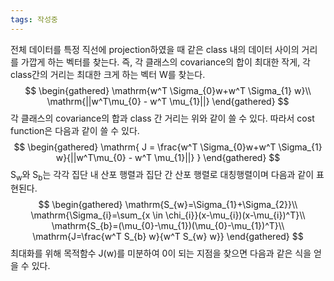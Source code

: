 ```yaml
---
tags: 작성중
---
```


전체 데이터를 특정 직선에 projection하였을 때 같은 class 내의 데이터 사이의 거리를 가깝게 하는 벡터를 찾는다. 즉, 각 클래스의 covariance의 합이 최대한 작게, 각 class간의 거리는 최대한 크게 하는 벡터 W를 찾는다.
$$
\begin{gathered}
\mathrm{w^T \Sigma_{0}w+w^T \Sigma_{1} w}\\
\mathrm{||w^T\mu_{0} - w^T \mu_{1}||}
\end{gathered}
$$
각 클래스의 covariance의 합과 class 간 거리는 위와 같이 쓸 수 있다. 따라서 cost function은 다음과 같이 쓸 수 있다.
$$
\begin{gathered}
\mathrm{
J = \frac{w^T \Sigma_{0}w+w^T \Sigma_{1} w}{||w^T\mu_{0} - w^T \mu_{1}||}
}
\end{gathered}
$$
$\mathrm{S_{w}}$와 $\mathrm{S_{b}}$는 각각 집단 내 산포 행렬과 집단 간 산포 행렬로 대칭행렬이며 다음과 같이 표현된다.
$$
\begin{gathered}
\mathrm{S_{w}=\Sigma_{1}+\Sigma_{2}}\\
\mathrm{\Sigma_{i}=\sum_{x \in \chi_{i}}(x-\mu_{i})(x-\mu_{i})^T}\\
\mathrm{S_{b}=(\mu_{0}-\mu_{1})(\mu_{0}-\mu_{1})^T}\\
\mathrm{J=\frac{w^T S_{b} w}{w^T S_{w} w}}
\end{gathered}
$$
최대화를 위해 목적함수 J(w)를 미분하여 0이 되는 지점을 찾으면 다음과 같은 식을 얻을 수 있다.
$$
\mathrm{}
$$
